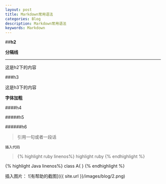 ```yaml
---
layout: post
title: Markdown常用语法
categories: Blog
description: Markdown常用语法
keywords: Markdown
---
```


##**h2**

**分隔线**

---

这是h2下的内容

###h3

这是h3下的内容

**字体加粗**

####h4

#####h5

######h6


>引用一句或者一段话

```
插入代码
```


>{% highlight ruby linenos%}
>highlight ruby
>{% endhighlight %}

{% highlight Java linenos%}
class A{
}
{% endhighlight %}

插入图片：
![有帮助的截图]({{ site.url }}/images/blog/2.png)